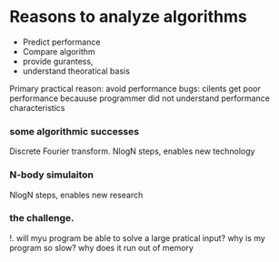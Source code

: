 # Reasons to analyze algorithms
- Predict performance
- Compare algorithm
- provide gurantess,
- understand theoratical basis

Primary practical reason: avoid performance bugs: cilents get poor performance becauuse programmer did not understand performance characteristics

### some algorithmic successes
Discrete Fourier transform.
NlogN steps, enables new technology

### N-body simulaiton
NlogN steps, enables new research

### the challenge.
!. will myu program be able to solve a large pratical input?
why is my program so slow? why does it run out of memory

